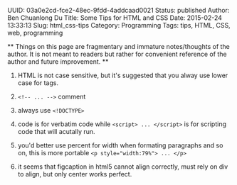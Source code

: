 UUID: 03a0e2cd-fce2-48ec-9fdd-4addcaad0021
Status: published
Author: Ben Chuanlong Du
Title: Some Tips for HTML and CSS
Date: 2015-02-24 13:33:13
Slug: html_css-tips
Category: Programming
Tags: tips, HTML, CSS, web, programming

**
Things on this page are fragmentary and immature notes/thoughts of the author. 
It is not meant to readers but rather for convenient reference of the author and future improvement.
**
 
1. HTML is not case sensitive, 
but it's suggested that you alway use lower case for tags.

1. `<!-- ... -->` comment 

2. always use `<!DOCTYPE>`


1. code is for verbatim code while `<script> ... </script>` 
is for scripting code that will acutally run.

3. you'd better use percent for width when formating paragraphs and so on, 
this is more portable `<p style="width:79%"> ... </p>`

1. it seems that figcaption in html5 cannot align correctly, must rely on div to align, 
but only center works perfect.
